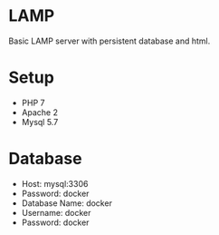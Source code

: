 # LAMP

Basic LAMP server with persistent database and html.

# Setup

- PHP 7
- Apache 2
- Mysql 5.7

# Database

- Host: mysql:3306
- Password: docker
- Database Name: docker
- Username: docker
- Password: docker
